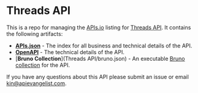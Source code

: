 # Threads API
This is a repo for managing the [APIs.io](https://apis.io) listing for [Threads API](https://developers.facebook.com/docs/threads/). It contains the following artifacts:

- [**APIs.json**](apis.yml) - The index for all business and technical details of the API.
- [**OpenAPI**](properties/threads-api.yml) - The technical details of the API.
- [**Bruno Collection**](Threads API/bruno.json) - An executable [Bruno collection](https://bit.ly/4fpe6FO) for the API.

If you have any questions about this API please submit an issue or email kin@apievangelist.com.